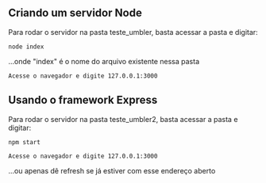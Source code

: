## Criando um servidor Node

Para rodar o servidor na pasta teste_umbler, basta acessar a pasta e digitar:

    node index

...onde "index" é o nome do arquivo existente nessa pasta

    Acesse o navegador e digite 127.0.0.1:3000


## Usando o framework Express

Para rodar o servidor na pasta teste_umbler2, basta acessar a pasta e digitar:

    npm start

    Acesse o navegador e digite 127.0.0.1:3000

...ou apenas dê refresh se já estiver com esse endereço aberto
